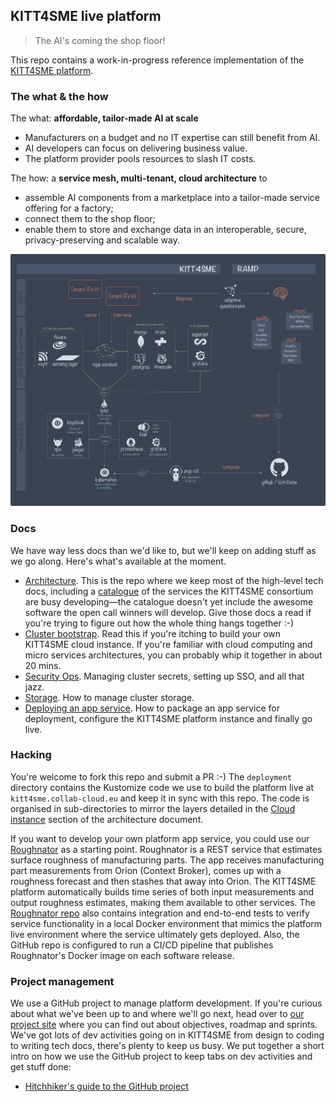 KITT4SME live platform
----------------------
> The AI's coming the shop floor!

This repo contains a work-in-progress reference implementation of the
[KITT4SME platform][k4s].


### The what & the how

The what: **affordable, tailor-made AI at scale**

* Manufacturers on a budget and no IT expertise can still benefit
  from AI.
* AI developers can focus on delivering business value.
* The platform provider pools resources to slash IT costs.

The how: a **service mesh, multi-tenant, cloud architecture** to

* assemble AI components from a marketplace into a tailor-made
  service offering for a factory;
* connect them to the shop floor;
* enable them to store and exchange data in an interoperable,
  secure, privacy-preserving and scalable way.

![Platform tech stack in March 2022][dia.tech-stack]


### Docs

We have way less docs than we'd like to, but we'll keep on adding
stuff as we go along. Here's what's available at the moment.

* [Architecture][arch]. This is the repo where we keep most of the
  high-level tech docs, including a [catalogue][arch.catalogue] of
  the services the KITT4SME consortium are busy developing—the catalogue
  doesn't yet include the awesome software the open call winners will
  develop. Give those docs a read if you're trying to figure out how
  the whole thing hangs together :-)
* [Cluster bootstrap][boot]. Read this if you're itching to build
  your own KITT4SME cloud instance. If you're familiar with cloud
  computing and micro services architectures, you can probably whip
  it together in about 20 mins.
* [Security Ops][sec]. Managing cluster secrets, setting up SSO,
  and all that jazz.
* [Storage][storage]. How to manage cluster storage.
* [Deploying an app service][app-deployment]. How to package an app
  service for deployment, configure the KITT4SME platform instance
  and finally go live.


### Hacking

You're welcome to fork this repo and submit a PR :-) The `deployment`
directory contains the Kustomize code we use to build the platform
live at `kitt4sme.collab-cloud.eu` and keep it in sync with this repo.
The code is organised in sub-directories to mirror the layers detailed
in the [Cloud instance][arch.cloud] section of the architecture document.

If you want to develop your own platform app service, you could use
our [Roughnator][rtor] as a starting point. Roughnator is a REST service
that estimates surface roughness of manufacturing parts. The app receives
manufacturing part measurements from Orion (Context Broker), comes up
with a roughness forecast and then stashes that away into Orion. The
KITT4SME platform automatically builds time series of both input measurements
and output roughness estimates, making them available to other services.
The [Roughnator repo][rtor] also contains integration and end-to-end
tests to verify service functionality in a local Docker environment
that mimics the platform live environment where the service ultimately
gets deployed. Also, the GitHub repo is configured to run a CI/CD
pipeline that publishes Roughnator's Docker image on each software
release.


### Project management

We use a GitHub project to manage platform development. If you're
curious about what we've been up to and where we'll go next, head
over to [our project site][gh.proj] where you can find out about
objectives, roadmap and sprints. We've got lots of dev activities
going on in KITT4SME from design to coding to writing tech docs,
there's plenty to keep us busy. We put together a short intro on
how we use the GitHub project to keep tabs on dev activities and
get stuff done:

* [Hitchhiker's guide to the GitHub project][gh.proj-docs]




[app-deployment]: ./docs/how-to-deploy-app-svc.md
[arch]: https://github.com/c0c0n3/kitt4sme
[arch.catalogue]: https://github.com/c0c0n3/kitt4sme/blob/master/arch/catalogue/README.md
[arch.cloud]: https://github.com/c0c0n3/kitt4sme/blob/master/arch/mesh/cloud.md
[boot]: ./docs/bootstrap.md
[dia.tech-stack]: ./docs/tech-stack.svg
[gh.proj]: https://github.com/users/c0c0n3/projects/1
[gh.proj-docs]: https://github.com/c0c0n3/kitt4sme/blob/master/plan/hitchhiker/README.md
[k4s]: https://kitt4sme.eu/
[rtor]: https://github.com/c0c0n3/kitt4sme.roughnator
[sec]: ./docs/security.md
[storage]: ./docs/storage.md
